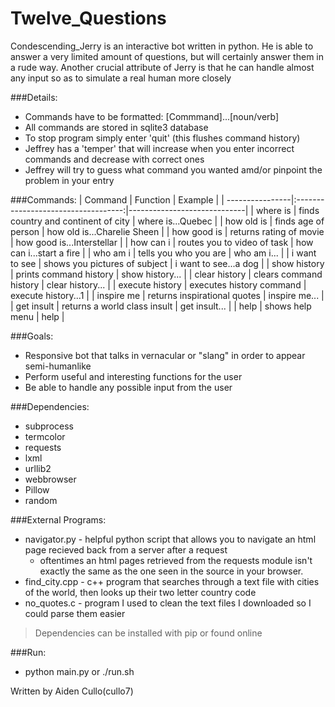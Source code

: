 # Twelve_Questions

Condescending_Jerry is an interactive bot written in python. He is able to answer a very limited amount of questions, but will certainly answer them
in a rude way. Another crucial attribute of Jerry is that he can handle almost any input so as to simulate a real human more closely

###Details:
* Commands have to be formatted: [Commmand]...[noun/verb]
* All commands are stored in sqlite3 database
* To stop program simply enter 'quit' (this flushes command history)
* Jeffrey has a 'temper' that will increase when you enter incorrect commands and decrease with correct ones
* Jeffrey will try to guess what command you wanted amd/or pinpoint the problem in your entry

###Commands:
| Command         | Function                            | Example                     |
| ----------------|:-----------------------------------:|-----------------------------|
| where is        | finds country and continent of city | where is...Quebec           |
| how old is      | finds age of person                 | how old is...Charelie Sheen |
| how good is     | returns rating of movie             | how good is...Interstellar  |
| how can i       | routes you to video of task         | how can i...start a fire    |
| who am i        | tells you who you are               | who am i...                 |
| i want to see   | shows you pictures of subject       | i want to see...a dog       |
| show history    | prints command history              | show history...             |
| clear history   | clears command history              | clear history...            |
| execute history | executes history command            | execute history...1         |
| inspire me      | returns inspirational quotes        | inspire me...               |
| get insult      | returns a world class insult        | get insult...               |
| help            | shows help menu                     | help                        |

###Goals:
* Responsive bot that talks in vernacular or "slang" in order to appear semi-humanlike
* Perform useful and interesting functions for the user
* Be able to handle any possible input from the user

###Dependencies:
* subprocess
* termcolor
* requests
* lxml
* urllib2
* webbrowser
* Pillow
* random

###External Programs:
* navigator.py - helpful python script that allows you to navigate an html page recieved back from a server after a request
  * oftentimes an html pages retrieved from the requests module isn't exactly the same as the one seen in the source in your browser.
* find_city.cpp - c++ program that searches through a text file with cities of the world, then looks up their two letter country code
* no_quotes.c - program I used to clean the text files I downloaded so I could parse them easier

> Dependencies can be installed with pip or found online

###Run:
* python main.py or ./run.sh

Written by Aiden Cullo(cullo7)
